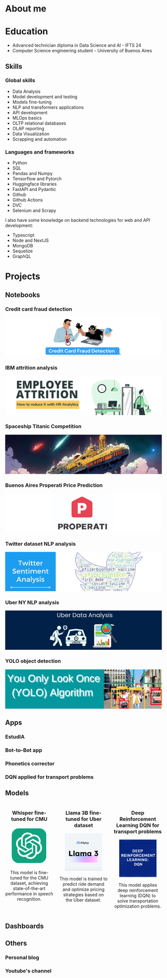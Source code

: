 # About me

# Education

- Advanced technician diploma in Data Science and AI - IFTS 24
- Computer Science engineering student - University of Buenos Aires

## Skills

### Global skills

- Data Analysis
- Model development and testing
- Models fine-tuning
- NLP and transformers applications
- API development
- MLOps basics
- OLTP relational databases
- OLAP reporting
- Data Visualization
- Scrapping and automation

### Languages and frameworks
- Python
- SQL
- Pandas and Numpy
- Tensorflow and Pytorch
- Huggingface libraries
- FastAPI and Pydantic
- Github
- Github Actions
- DVC
- Selenium and Scrapy

I also have some knowledge on backend technologies for web and API development:

- Typescript
- Node and NextJS
- MongoDB
- Sequelize
- GraphQL

# Projects

## Notebooks

### Credit card fraud detection
![image](/assets/img/banner_credit_card.png)
### IBM attrition analysis
![image](/assets/img/banner_ibm_attrition.png)
### Spaceship Titanic Competition
![image](/assets/img/banner_spaceship_titanic.png)
### Buenos Aires Properati Price Prediction
![image](/assets/img/banner_properati.png)
### Twitter dataset NLP analysis
![image](/assets/img/banner_twitter_analysis.png)
### Uber NY NLP analysis
![image](/assets/img/banner_uber.png)
### YOLO object detection
![image](/assets/img/banner_yolo.png)

## Apps

### EstudIA
### Bot-to-Bot app
### Phonetics corrector
### DQN applied for transport problems

## Models

<div style="display: flex; justify-content: space-between; gap: 20px;">

  <div style="flex: 1; text-align: center;">
    <h3>Whisper fine-tuned for CMU</h3>
    <img src="/assets/img/model_1.png" alt="Whisper Model" style="width: auto; max-width: 250px;">
    <p>This model is fine-tuned for the CMU dataset, achieving state-of-the-art performance in speech recognition.</p>
  </div>

  <div style="flex: 1; text-align: center;">
    <h3>Llama 3B fine-tuned for Uber dataset</h3>
    <img src="/assets/img/model_2.png" alt="Llama Model" style="width: auto; max-width: 250px;">
    <p>This model is trained to predict ride demand and optimize pricing strategies based on the Uber dataset.</p>
  </div>

  <div style="flex: 1; text-align: center;">
    <h3>Deep Reinforcement Learning DQN for transport problems</h3>
    <img src="/assets/img/model_3.png" alt="DQN Model" style="width: auto; max-width: 250px;">
    <p>This model applies deep reinforcement learning (DQN) to solve transportation optimization problems.</p>
  </div>

</div>

## Dashboards

## Others

### Personal blog
### Youtube's channel
